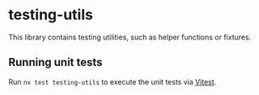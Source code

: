 # testing-utils

This library contains testing utilities, such as helper functions or fixtures.

## Running unit tests

Run `nx test testing-utils` to execute the unit tests via [Vitest](https://vitest.dev).
